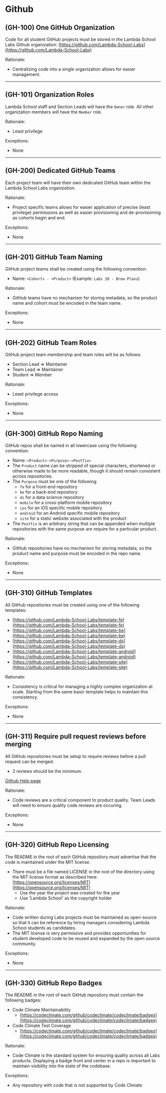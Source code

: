 # Github

## (GH-100) One GitHub Organization

Code for all student GitHub projects must be stored in the Lambda School Labs
Github organization: [https://github.com/Lambda-School-Labs](https://github.com/Lambda-School-Labs)

Rationale:

- Centralizing code into a single organization allows for easier management.

---

## (GH-101) Organization Roles

Lambda School staff and Section Leads will have the `Owner` role. All other
organization members will have the `Member` role.

Rationale:

- Least privilege

Exceptions:

- None

---

## (GH-200) Dedicated GitHub Teams

Each project team will have their own dedicated GitHub team within the Lambda
School Labs organization.

Rationale:

- Project specific teams allows for easier application of precise
  (least privilege) permissions as well as easier provisioning and
  de-provisioning as cohorts begin and end.

Exceptions:

- None

---

## (GH-201) GitHub Team Naming

GitHub project teams shall be created using the following convention:

- Name: `<Cohort> - <Product>`  (Example: `Labs 20 - Brew Plans`)

Rationale:

- GitHub teams have no mechanism for storing metadata, so the product name and
  cohort must be encoded in the team name.

Exceptions:

- None

---

## (GH-202) GitHub Team Roles

GitHub project team membership and team roles will be as follows:

- Section Lead ⇒ Maintainer
- Team Lead ⇒ Maintainer
- Student ⇒ Member

Rationale:

- Least privilege access

Exceptions:

- None

---

## (GH-300) GitHub Repo Naming

GitHub repos shall be named in all lowercase using the following convention:

- Name: `<Product>-<Purpose>-<Postfix>`
- The `Product` name can be stripped of special characters, shortened or
  otherwise made to be more readable, though it should remain consistent across repositories.
- The `Purpose` must be one of the following
    - `fe` for a front-end repository
    - `be` for a back-end repository
    - `ds` for a data science repository
    - `mobile` for a cross-platform mobile repository
    - `ios` for an iOS specific mobile repository
    - `android` for an Android specific mobile repository
    - `site` for a static website associated with the product
- The `Postfix` is an arbitrary string that can be appended when multiple
  repositories with the same purpose are require for a particular product.

Rationale:

- GitHub repositories have no mechanism for storing metadata, so the product
  name and purpose must be encoded in the repo name.

Exceptions:

- None

---

## (GH-310) GitHub Templates

All GitHub repositories must be created using one of the following templates:

- [https://github.com/Lambda-School-Labs/template-fe](https://github.com/Lambda-School-Labs/template-fe)
- [https://github.com/Lambda-School-Labs/template-be](https://github.com/Lambda-School-Labs/template-be)
- [https://github.com/Lambda-School-Labs/template-ds](https://github.com/Lambda-School-Labs/template-ds)
- [https://github.com/Lambda-School-Labs/template-android](https://github.com/Lambda-School-Labs/template-android)
- [https://github.com/Lambda-School-Labs/template-site](https://github.com/Lambda-School-Labs/template-site)

Rationale:

- Consistency is critical for managing a highly complex organization at scale.
  Starting from the same basic template helps to maintain this consistency.

Exceptions:

- None

---

## (GH-311) Require pull request reviews before merging

All GitHub repositories must be setup to require reviews before a pull request
can be merged.

- 2 reviews should be the minimum.

[Github Help page](https://help.github.com/en/github/administering-a-repository/enabling-required-reviews-for-pull-requests)

Rationale:

- Code reviews are a critical component to product quality. Team Leads will
  need to ensure quality code reviews are occuring.

Exceptions:

- None

---

## (GH-320) GitHub Repo Licensing

The README in the root of each GitHub repository must advertise that the code
is maintained under the MIT license.

- There must be a file named LICENSE in the root of the directory using the MIT
  license format as described here: [https://opensource.org/licenses/MIT](https://opensource.org/licenses/MIT)
    - Use the year the project was created for the year
    - Use 'Lambda School' as the copyright holder

Rationale:

- Code written during Labs projects must be maintained as open-source so that
  it can be reference by hiring managers considering Lambda School students as candidates.
- The MIT license is very permissive and provides opportunities for student
  developed code to be reused and expanded by the open source community.

Exceptions:

- None

---

## (GH-330) GitHub Repo Badges

The README in the root of each GitHub repository must contain the following badges:

- Code Climate Maintainability
    - [https://codeclimate.com/github/codeclimate/codeclimate/badges](https://codeclimate.com/github/codeclimate/codeclimate/badges)
- Code Climate Test Coverage
    - [https://codeclimate.com/github/codeclimate/codeclimate/badges](https://codeclimate.com/github/codeclimate/codeclimate/badges)

Rationale:

- Code Climate is the standard system for ensuring quality across all Labs
  products. Displaying a badge front and center in a repo is important to
  maintain visibility into the state of the codebase.

Exceptions:

- Any repository with code that is not supported by Code Climate
